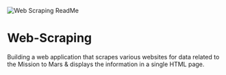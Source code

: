 ![Web Scraping ReadMe](https://user-images.githubusercontent.com/93561950/169629311-0ded913a-408f-4ac6-9ee4-25f908442742.png)

# Web-Scraping
Building a web application that scrapes various websites for data related to the Mission to Mars &amp; displays the information in a single HTML page.

